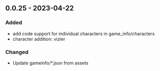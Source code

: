## 0.0.25 - 2023-04-22

### Added

* add code support for individual characters in game_info/characters
* character addition: vizier
### Changed

* Update gameinfo/*.json from assets